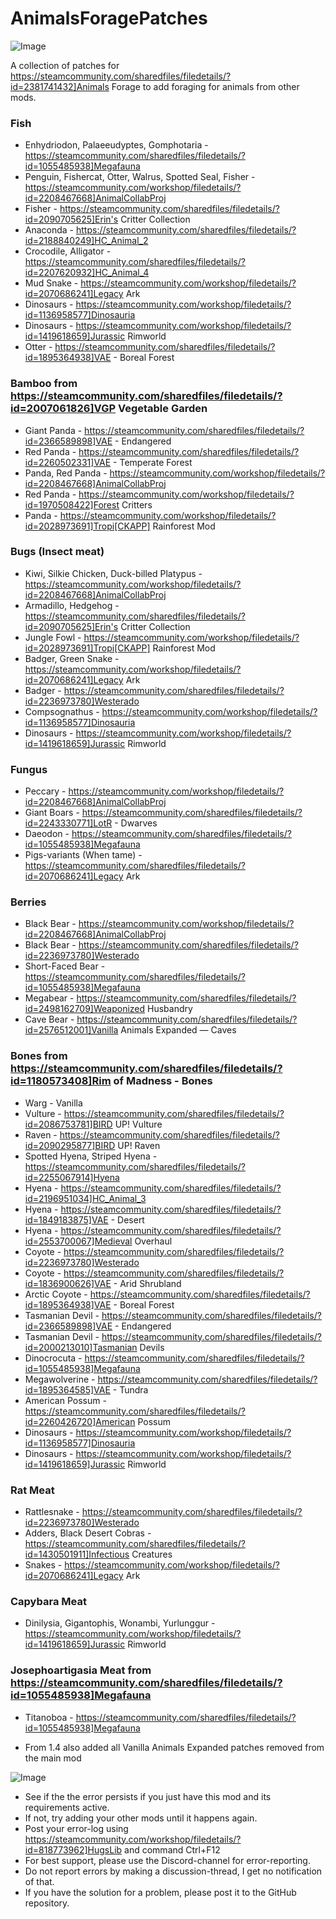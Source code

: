 # AnimalsForagePatches

![Image](https://i.imgur.com/buuPQel.png)

A collection of patches for https://steamcommunity.com/sharedfiles/filedetails/?id=2381741432]Animals Forage to add foraging for animals from other mods.

### Fish



- Enhydriodon, Palaeeudyptes, Gomphotaria - https://steamcommunity.com/sharedfiles/filedetails/?id=1055485938]Megafauna
- Penguin, Fishercat, Otter, Walrus, Spotted Seal, Fisher - https://steamcommunity.com/workshop/filedetails/?id=2208467668]AnimalCollabProj
- Fisher - https://steamcommunity.com/sharedfiles/filedetails/?id=2090705625]Erin's Critter Collection
- Anaconda - https://steamcommunity.com/sharedfiles/filedetails/?id=2188840249]HC_Animal_2
- Crocodile, Alligator - https://steamcommunity.com/sharedfiles/filedetails/?id=2207620932]HC_Animal_4
- Mud Snake - https://steamcommunity.com/workshop/filedetails/?id=2070686241]Legacy Ark
- Dinosaurs - https://steamcommunity.com/workshop/filedetails/?id=1136958577]Dinosauria
- Dinosaurs - https://steamcommunity.com/workshop/filedetails/?id=1419618659]Jurassic Rimworld
- Otter - https://steamcommunity.com/sharedfiles/filedetails/?id=1895364938]VAE - Boreal Forest


### Bamboo from https://steamcommunity.com/sharedfiles/filedetails/?id=2007061826]VGP Vegetable Garden



- Giant Panda - https://steamcommunity.com/sharedfiles/filedetails/?id=2366589898]VAE - Endangered
- Red Panda - https://steamcommunity.com/sharedfiles/filedetails/?id=2260502331]VAE - Temperate Forest
- Panda, Red Panda - https://steamcommunity.com/workshop/filedetails/?id=2208467668]AnimalCollabProj
- Red Panda - https://steamcommunity.com/workshop/filedetails/?id=1970508422]Forest Critters
- Panda - https://steamcommunity.com/workshop/filedetails/?id=2028973691]Tropi[CKAPP] Rainforest Mod


### Bugs (Insect meat)



- Kiwi, Silkie Chicken, Duck-billed Platypus - https://steamcommunity.com/workshop/filedetails/?id=2208467668]AnimalCollabProj
- Armadillo, Hedgehog - https://steamcommunity.com/sharedfiles/filedetails/?id=2090705625]Erin's Critter Collection
- Jungle Fowl - https://steamcommunity.com/workshop/filedetails/?id=2028973691]Tropi[CKAPP] Rainforest Mod
- Badger, Green Snake - https://steamcommunity.com/workshop/filedetails/?id=2070686241]Legacy Ark
- Badger - https://steamcommunity.com/sharedfiles/filedetails/?id=2236973780]Westerado
- Compsognathus - https://steamcommunity.com/workshop/filedetails/?id=1136958577]Dinosauria
- Dinosaurs - https://steamcommunity.com/workshop/filedetails/?id=1419618659]Jurassic Rimworld


### Fungus



- Peccary - https://steamcommunity.com/workshop/filedetails/?id=2208467668]AnimalCollabProj
- Giant Boars - https://steamcommunity.com/sharedfiles/filedetails/?id=2243330771]LotR - Dwarves
- Daeodon - https://steamcommunity.com/sharedfiles/filedetails/?id=1055485938]Megafauna
- Pigs-variants (When tame) - https://steamcommunity.com/sharedfiles/filedetails/?id=2070686241]Legacy Ark


### Berries



- Black Bear - https://steamcommunity.com/workshop/filedetails/?id=2208467668]AnimalCollabProj
- Black Bear - https://steamcommunity.com/sharedfiles/filedetails/?id=2236973780]Westerado
- Short-Faced Bear - https://steamcommunity.com/sharedfiles/filedetails/?id=1055485938]Megafauna
- Megabear - https://steamcommunity.com/sharedfiles/filedetails/?id=2498162709]Weaponized Husbandry
- Cave Bear - https://steamcommunity.com/sharedfiles/filedetails/?id=2576512001]Vanilla Animals Expanded — Caves


### Bones from https://steamcommunity.com/sharedfiles/filedetails/?id=1180573408]Rim of Madness - Bones



- Warg - Vanilla
- Vulture - https://steamcommunity.com/sharedfiles/filedetails/?id=2086753781]BIRD UP! Vulture
- Raven - https://steamcommunity.com/sharedfiles/filedetails/?id=2090295877]BIRD UP! Raven
- Spotted Hyena, Striped Hyena - https://steamcommunity.com/sharedfiles/filedetails/?id=2255067914]Hyena
- Hyena - https://steamcommunity.com/sharedfiles/filedetails/?id=2196951034]HC_Animal_3
- Hyena - https://steamcommunity.com/sharedfiles/filedetails/?id=1849183875]VAE - Desert
- Hyena - https://steamcommunity.com/sharedfiles/filedetails/?id=2553700067]Medieval Overhaul
- Coyote - https://steamcommunity.com/sharedfiles/filedetails/?id=2236973780]Westerado
- Coyote - https://steamcommunity.com/sharedfiles/filedetails/?id=1836900626]VAE - Arid Shrubland
- Arctic Coyote - https://steamcommunity.com/sharedfiles/filedetails/?id=1895364938]VAE - Boreal Forest
- Tasmanian Devil - https://steamcommunity.com/sharedfiles/filedetails/?id=2366589898]VAE - Endangered
- Tasmanian Devil - https://steamcommunity.com/sharedfiles/filedetails/?id=2000213010]Tasmanian Devils
- Dinocrocuta - https://steamcommunity.com/sharedfiles/filedetails/?id=1055485938]Megafauna
- Megawolverine - https://steamcommunity.com/sharedfiles/filedetails/?id=1895364585]VAE - Tundra
- American Possum - https://steamcommunity.com/sharedfiles/filedetails/?id=2260426720]American Possum
- Dinosaurs - https://steamcommunity.com/workshop/filedetails/?id=1136958577]Dinosauria
- Dinosaurs - https://steamcommunity.com/workshop/filedetails/?id=1419618659]Jurassic Rimworld


### Rat Meat



- Rattlesnake - https://steamcommunity.com/sharedfiles/filedetails/?id=2236973780]Westerado
- Adders, Black Desert Cobras - https://steamcommunity.com/sharedfiles/filedetails/?id=1430501911]Infectious Creatures
- Snakes - https://steamcommunity.com/workshop/filedetails/?id=2070686241]Legacy Ark


### Capybara Meat



- Dinilysia, Gigantophis, Wonambi, Yurlunggur - https://steamcommunity.com/workshop/filedetails/?id=1419618659]Jurassic Rimworld


### Josephoartigasia Meat from https://steamcommunity.com/sharedfiles/filedetails/?id=1055485938]Megafauna



- Titanoboa - https://steamcommunity.com/sharedfiles/filedetails/?id=1055485938]Megafauna



- From 1.4 also added all Vanilla Animals Expanded patches removed from the main mod

![Image](https://i.imgur.com/PwoNOj4.png)



-  See if the the error persists if you just have this mod and its requirements active.
-  If not, try adding your other mods until it happens again.
-  Post your error-log using https://steamcommunity.com/workshop/filedetails/?id=818773962]HugsLib and command Ctrl+F12
-  For best support, please use the Discord-channel for error-reporting.
-  Do not report errors by making a discussion-thread, I get no notification of that.
-  If you have the solution for a problem, please post it to the GitHub repository.



